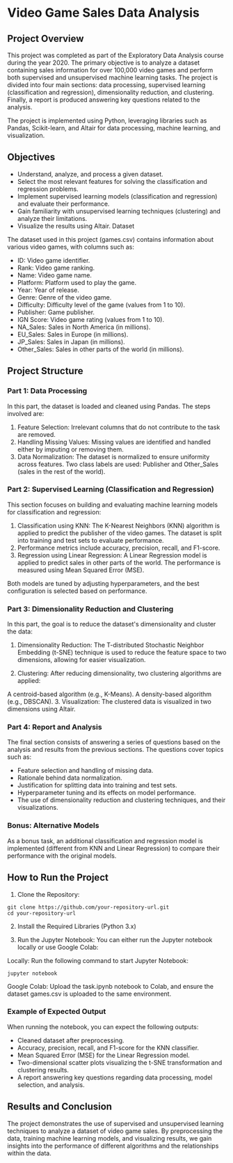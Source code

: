 # Video Game Sales Data Analysis

## Project Overview

This project was completed as part of the Exploratory Data Analysis course during the year 2020. The primary objective is to analyze a dataset containing sales information for over 100,000 video games and perform both supervised and unsupervised machine learning tasks. The project is divided into four main sections: data processing, supervised learning (classification and regression), dimensionality reduction, and clustering. Finally, a report is produced answering key questions related to the analysis.

The project is implemented using Python, leveraging libraries such as Pandas, Scikit-learn, and Altair for data processing, machine learning, and visualization.

## Objectives

- Understand, analyze, and process a given dataset.
- Select the most relevant features for solving the classification and regression problems.
- Implement supervised learning models (classification and regression) and evaluate their performance.
- Gain familiarity with unsupervised learning techniques (clustering) and analyze their limitations.
- Visualize the results using Altair.
Dataset

The dataset used in this project (games.csv) contains information about various video games, with columns such as:

- ID: Video game identifier.
- Rank: Video game ranking.
- Name: Video game name.
- Platform: Platform used to play the game.
- Year: Year of release.
- Genre: Genre of the video game.
- Difficulty: Difficulty level of the game (values from 1 to 10).
- Publisher: Game publisher.
- IGN Score: Video game rating (values from 1 to 10).
- NA_Sales: Sales in North America (in millions).
- EU_Sales: Sales in Europe (in millions).
- JP_Sales: Sales in Japan (in millions).
- Other_Sales: Sales in other parts of the world (in millions).

## Project Structure

### Part 1: Data Processing

In this part, the dataset is loaded and cleaned using Pandas. The steps involved are:

1. Feature Selection: Irrelevant columns that do not contribute to the task are removed.
2. Handling Missing Values: Missing values are identified and handled either by imputing or removing them.
3. Data Normalization: The dataset is normalized to ensure uniformity across features. Two class labels are used: Publisher and Other_Sales (sales in the rest of the world).

### Part 2: Supervised Learning (Classification and Regression)

This section focuses on building and evaluating machine learning models for classification and regression:

1. Classification using KNN: The K-Nearest Neighbors (KNN) algorithm is applied to predict the publisher of the video games. The dataset is split into training and test sets to evaluate performance.
2. Performance metrics include accuracy, precision, recall, and F1-score.
3. Regression using Linear Regression: A Linear Regression model is applied to predict sales in other parts of the world. The performance is measured using Mean Squared Error (MSE).

Both models are tuned by adjusting hyperparameters, and the best configuration is selected based on performance.

### Part 3: Dimensionality Reduction and Clustering

In this part, the goal is to reduce the dataset's dimensionality and cluster the data:

1. Dimensionality Reduction: The T-distributed Stochastic Neighbor Embedding (t-SNE) technique is used to reduce the feature space to two dimensions, allowing for easier visualization.

2. Clustering: After reducing dimensionality, two clustering algorithms are applied:

A centroid-based algorithm (e.g., K-Means).
A density-based algorithm (e.g., DBSCAN).
3. Visualization: The clustered data is visualized in two dimensions using Altair.

### Part 4: Report and Analysis

The final section consists of answering a series of questions based on the analysis and results from the previous sections. The questions cover topics such as:

- Feature selection and handling of missing data.
- Rationale behind data normalization.
- Justification for splitting data into training and test sets.
- Hyperparameter tuning and its effects on model performance.
- The use of dimensionality reduction and clustering techniques, and their visualizations.

### Bonus: Alternative Models

As a bonus task, an additional classification and regression model is implemented (different from KNN and Linear Regression) to compare their performance with the original models.

## How to Run the Project

1. Clone the Repository:

```
git clone https://github.com/your-repository-url.git
cd your-repository-url
```

2. Install the Required Libraries (Python 3.x)

3. Run the Jupyter Notebook: You can either run the Jupyter notebook locally or use Google Colab:

Locally: Run the following command to start Jupyter Notebook:

```
jupyter notebook
```

Google Colab: Upload the task.ipynb notebook to Colab, and ensure the dataset games.csv is uploaded to the same environment.

### Example of Expected Output

When running the notebook, you can expect the following outputs:

- Cleaned dataset after preprocessing.
- Accuracy, precision, recall, and F1-score for the KNN classifier.
- Mean Squared Error (MSE) for the Linear Regression model.
- Two-dimensional scatter plots visualizing the t-SNE transformation and clustering results.
- A report answering key questions regarding data processing, model selection, and analysis.

## Results and Conclusion

The project demonstrates the use of supervised and unsupervised learning techniques to analyze a dataset of video game sales. By preprocessing the data, training machine learning models, and visualizing results, we gain insights into the performance of different algorithms and the relationships within the data.
